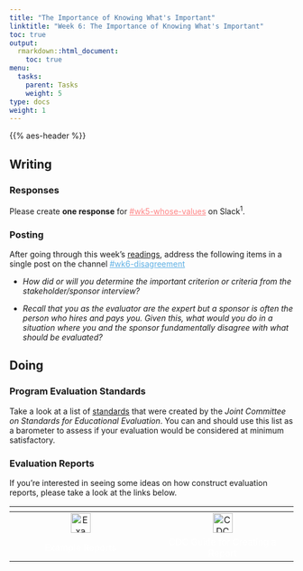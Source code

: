```yaml
---
title: "The Importance of Knowing What's Important"
linktitle: "Week 6: The Importance of Knowing What's Important"
toc: true
output:
  rmarkdown::html_document:
    toc: true
menu:
  tasks:
    parent: Tasks
    weight: 5
type: docs
weight: 1
---
```


<script src="/rmarkdown-libs/kePrint/kePrint.js"></script>

<link href="/rmarkdown-libs/lightable/lightable.css" rel="stylesheet" />

{{% aes-header %}}

## Writing

### Responses

Please create **one response** for <a href="https://edp617spring2023.slack.com/archives/C04NFJML0TX" target="_blank" style='color:#ff8384;'>\#wk5-whose-values</a> on Slack<sup>1</sup>.

### Posting

After going through this week’s [readings](/readings/06-readings), address the following items in a single post on the channel <a href="https://edp617spring2023.slack.com/archives/C04PPBD5YFM" target="_blank" style='color:#5eb0e5;'>\#wk6-disagreement</a>

- <i>How did or will you determine the important criterion or criteria from the stakeholder/sponsor interview?</i>

- <i>Recall that you as the evaluator are the expert but a sponsor is often the person who hires and pays you. Given this, what would you do in a situation where you and the sponsor fundamentally disagree with what should be evaluated?</i>

## Doing

### Program Evaluation Standards

Take a look at a list of [standards](https://jcsee.org/program/) that were created by the <i>Joint Committee on Standards for Educational Evaluation</i>. You can and should use this list as a barometer to assess if your evaluation would be considered at minimum satisfactory.

### Evaluation Reports

If you’re interested in seeing some ideas on how construct evaluation reports, please take a look at the links below.

<center>
<table class="table" style="width: auto !important; margin-left: auto; margin-right: auto;">
<thead>
<tr>
<th style="text-align:center;">
</th>
<th style="text-align:center;">
</th>
</tr>
</thead>
<tbody>
<tr>
<td style="text-align:center;width: 20em; color: #ffffff !important;background-color: transparent !important;vertical-align: middle !important;">
<a href="/handouts/example_reports.zip" target="_blank"><img src="/logos/zip-ico.png" alt="Example Reports" width="35"></a>
</td>
<td style="text-align:center;width: 20em; color: #ffffff !important;background-color: transparent !important;vertical-align: middle !important;">
<a href="/handouts/cdc-developing-eval-report.pdf" target="_blank"><img src="/logos/pdf-ico.png" alt="CDC Guide for Creating a Report" width="35"></a>
</td>
</tr>
<tr>
<td style="text-align:center;width: 20em; color: #ffffff !important;background-color: transparent !important;vertical-align: middle !important;">
Example Reports
</td>
<td style="text-align:center;width: 20em; color: #ffffff !important;background-color: transparent !important;vertical-align: middle !important;">
CDC Guide for Creating a Report
</td>
</tr>
</tbody>
</table>
</center>

